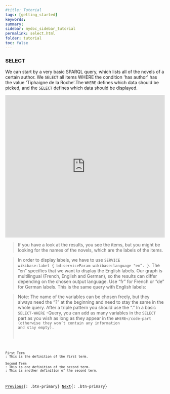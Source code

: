 ```yaml
---
#title: Tutorial
tags: [getting_started]
keywords:
summary:
sidebar: mydoc_sidebar_tutorial
permalink: select.html
folder: tutorial
toc: false
---
```


### **SELECT**

We can start by a very basic SPARQL query, which lists all of the novels of a certain author. We `SELECT` all items WHERE the condition 'has author' has the value 'Tiphaigne de la Roche'.The `WHERE` defines which data should be picked, and the `SELECT` defines which data should be displayed.

<iframe class="" src="https://query.wikidata.org/#%23Locations%20of%20aviation%20accidents%0A%0ASELECT%20%3Fitem%20%3FitemLabel%20%3Fcoords%0AWHERE%0A%7B%0A%20%20%20%3Fitem%20wdt%3AP31%20wd%3AQ744913.%20%20%20%20%20%20%23%20item%20is%20an%20instance%20of%20an%20aviation%20accident%0A%20%20%20%3Fitem%20wdt%3AP625%20%3Fcoords.%20%20%20%20%20%20%20%20%23%20item%27s%20coordinates%20are%20collected%20by%20the%20%3Fcoords%20variable%0A%20%20SERVICE%20wikibase%3Alabel%20%7B%20bd%3AserviceParam%20wikibase%3Alanguage%20%22%5BAUTO_LANGUAGE%5D%2Cen%22.%20%7D%0A%7D" style="width:100%;max-width:100%;height:450px" frameborder="0"></iframe>


>If you have a look at the results, you see the items, but you might be looking for the names of the novels, which are the labels of the items.

>In order to display labels, we have to use <code>SERVICE wikibase:label { bd:serviceParam wikibase:language "en”. }</code>. The “en” specifies that we want to display the English labels. Our graph is multilingual (French, English and German), so the results can differ depending on the chosen output language. Use “fr” for French or “de” for German labels. This is the same query with English labels:

>Note:
The name of the variables can be chosen freely, but they always need the “?” at the beginning and need to stay the same in the whole query.
After a triple pattern you should use the “.”
In a basic <code>SELECT-WHERE</code> -Query, you can add as many variables in the <code>SELECT</code>  part as you wish as long as they appear in the <code>WHERE</code-part (otherwise they won’t contain any information and stay empty).

```
First Term
: This is the definition of the first term.

Second Term
: This is one definition of the second term.
: This is another definition of the second term.
```

[Previous](./tutorial_index.html){: .btn-primary} [Next](./limit.html){: .btn-primary}

<!-- {% include links.html %} -->
